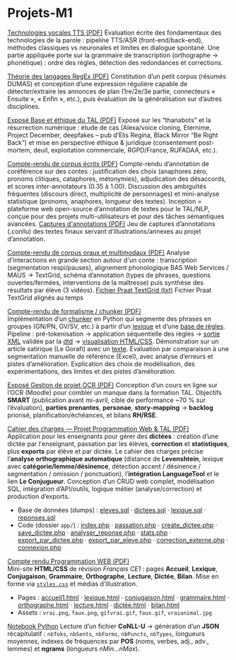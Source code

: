 # Projets-M1

[Technologies vocales TTS (PDF)](./technologies_vocales_examen_final_individuel.pdf) 
Évaluation écrite des fondamentaux des technologies de la parole : pipeline TTS/ASR (front-end/back-end), méthodes classiques vs neuronales et limites en dialogue spontané. Une partie appliquée porte sur la grammaire de transcription (orthographe → phonétique) : ordre des règles, détection des redondances et corrections.  

[Théorie des langages RegEx (PDF)](./théorie_des_langages_devoir_maison_individuel.pdf)
Constitution d’un petit corpus (résumés DUMAS) et conception d’une expression régulière capable de détecter/extraire les annonces de plan (1re/2e/3e partie, connecteurs « Ensuite », « Enfin », etc.), puis évaluation de la généralisation sur d’autres disciplines.

[Exposé Base et éthique du TAL (PDF)](./bases_ethique_TAL_Projet.pdf) Exposé sur les “thanabots” et la résurrection numérique : étude de cas (Alexa/voice cloning, Eternime, Project December, deepfakes – pub d’Elis Regina, Black Mirror “Be Right Back”) et mise en perspective éthique & juridique (consentement post-mortem, deuil, exploitation commerciale, RGPD/France, RUFADAA, etc.).  

[Compte-rendu de corpus écrits (PDF)](./corpus_ecrits_inception_projet.pdf)
Compte-rendu d’annotation de coréférence sur des contes : justification des choix (anaphores zéro, pronoms clitiques, cataphores, métonymies), adjudication des désaccords, et scores inter-annotateurs (0.35 à 1.00). Discussion des ambiguïtés fréquentes (discours direct, multiplicité de personnages) et mini-analyse statistique (pronoms, anaphores, longueur des textes). Inception = plateforme web open-source d’annotation de textes pour le TAL/NLP, conçue pour des projets multi-utilisateurs et pour des tâches sémantiques avancées.
[Captures d'annotations (PDF)](./captures_ecran_textes_finaux.pdf)
Jeu de captures d’annotations (.conllu) des textes finaux servant d’illustrations/annexes au projet d’annotation.

[Compte-rendu de corpus oraux et multimodaux (PDF)](./corpus_oraux_projet.pdf)
Analyse d’interactions en grande section autour d'un conte : transcription (segmentation respi/pauses), alignement phonologique BAS Web Services / MAUS → TextGrid, schéma d’annotation (types de phrases, questions ouvertes/fermées, interventions de la maîtresse) puis synthèse des résultats par élève (3 vidéos). 
[Fichier Praat TextGrid (txt)](./exemple_textgrid_praat_104C0005merged__2_.txt)
Fichier Praat TextGrid alignés au temps

[Compte-rendu de formalisme / chunker (PDF)](./compterendu_chunker_formalisme_individuel.pdf)  
Implémentation d’un [chunker](./chunker.py) en Python qui segmente des phrases en groupes (GN/PN, GV/SV, etc.) à partir d’un [lexique](./lexique.txt) et d’une [base de règles](./regles.txt). Pipeline : pré-tokenisation → application séquentielle des règles → [sortie XML](./sortie_chunker.xml) validée par la [dtd](./chunker.dtd) → [visualisation HTML/CSS](./chunking_live.html). Démonstration sur un article satirique (Le Gorafi) avec un [texte](./texte.txt). Évaluation par comparaison à une segmentation manuelle de référence (Excel), avec analyse d’erreurs et pistes d’amélioration. Explication des choix de modélisation, des expérimentations, des limites et des pistes d’amélioration.

[Exposé Gestion de projet OCR (PDF)](./gestiondeprojet_OCR.pdf)
Conception d’un cours en ligne sur l’OCR (Moodle) pour combler un manque dans la formation TAL. Objectifs **SMART** (publication avant mi-avril, cible de performance ~70 % sur l’évaluation), **parties prenantes**, **personae**, **story-mapping** → **backlog** priorisé, planification/échéances, et bilans **RH/RSE**.  

[Cahier des charges — Projet Programmation Web & TAL (PDF)](./Compte%20rendu%20.pdf)  
Application pour les enseignants pour gérer des **dictées** : création d’une dictée par l'enseignant, passation par les élèves, **correction** et **statistiques**, plus **exports** par élève et par dictée. Le cahier des charges précise l’**analyse orthographique automatique** (distance de **Levenshtein**, lexique avec **catégorie/lemme/désinence**, détection accent / désinence / segmentation / omission / ponctuation), l’**intégration LanguageTool** et le lien **Le Conjugueur**. Conception d’un CRUD web complet, modélisation SQL, intégration d’API/outils, logique métier (analyse/correction) et production d’exports.
- Base de données (dumps) : [eleves.sql](./eleves%20(1).sql) · [dictees.sql](./dictees%20(2).sql) · [lexique.sql](./lexique%20(2).sql) · [reponses.sql](./reponses%20(1).sql)  
- Code (dossier `app/`) : [index.php](./app/index.php) · [passation.php](./app/passation.php) · [create_dictee.php](./app/create_dictee.php) · [save_dictee.php](./app/save_dictee.php) · [analyser_reponse.php](./app/analyser_reponse.php) · [stats.php](./app/stats.php) · [export_par_dictee.php](./app/export_par_dictee.php) · [export_par_eleve.php](./app/export_par_eleve.php) · [correction_externe.php](./app/correction_externe.php) · [connexion.php](./app/connexion.php)

[Compte rendu Programmation WEB (PDF)](./TP/Programmation_web.pdf)  
Mini-site **HTML/CSS** de révision *Français CE1* : pages **Accueil**, **Lexique**, **Conjugaison**, **Grammaire**, **Orthographe**, **Lecture**, **Dictée**, **Bilan**. Mise en forme via [`styles.css`](./styles.css) et médias d’illustration.
- Pages : [accueil1.html](./accueil1.html) · [lexique.html](./lexique.html) · [conjugaison.html](./conjugaison.html) · [grammaire.html](./grammaire.html) · [orthographe.html](./orthographe.html) · [lecture.html](./lecture.html) · [dictée.html](./dictée.html) · [bilan.html](./bilan.html)  
- Assets : `vrai.png`, `faux.png`, `gifvrai.gif`, `faux.gif`, `vraianimal.jpg`

[Notebook Python](./Python%20Projet%201.ipynb)
Lecture d’un fichier **CoNLL-U** → génération d’un **JSON** récapitulatif : `nbToks`, `nbSents`, `nbForms`, `nbPuncts`, `nbTypes`, longueurs moyennes, indexes de fréquences par **POS** (noms, verbes, adj., adv., lemmes) et **ngrams** (longueurs *nMin…nMax*). 






